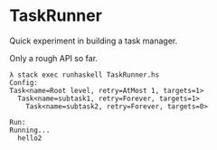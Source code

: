 # TaskRunner

Quick experiment in building a task manager.

Only a rough API so far.

```
λ stack exec runhaskell TaskRunner.hs
Config:
Task<name=Root level, retry=AtMost 1, targets=1>
  Task<name=subtask1, retry=Forever, targets=1>
    Task<name=subtask2, retry=Forever, targets=0>

Run:
Running...
  hello2
```
